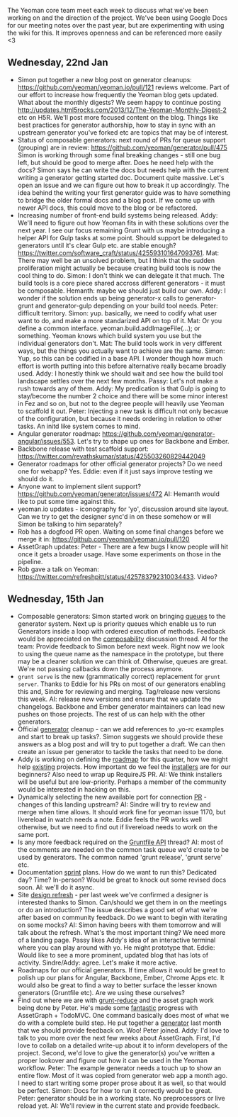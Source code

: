 The Yeoman core team meet each week to discuss what we've been working on and the direction of the project. We've been using Google Docs for our meeting notes over the past year, but are experimenting with using the wiki for this. It improves openness and can be referenced more easily <3

## Wednesday, 22nd Jan

* Simon put together a new blog post on generator cleanups: https://github.com/yeoman/yeoman.io/pull/121 reviews welcome. Part of our effort to increase how frequently the Yeoman blog gets updated. What about the monthly digests? We seem happy to continue posting http://updates.html5rocks.com/2013/12/The-Yeoman-Monthly-Digest-2 etc on H5R. We'll post more focused content on the blog. Things like best practices for generator authorship, how to stay in sync with an upstream generator you've forked etc are topics that may be of interest.
* Status of composable generators: next round of PRs for queue support (grouping) are in review: https://github.com/yeoman/generator/pull/475 Simon is working through some final breaking changes - still one bug left, but should be good to merge after. Does he need help with the docs? Simon says he can write the docs but needs help with the current writing a generator getting started doc. Document quite massive. Let's open an issue and we can figure out how to break it up accordingly. The idea behind the writing your first generator guide was to have something to bridge the older formal docs and a blog post. If we come up with newer API docs, this could move to the blog or be refactored.
* Increasing number of front-end build systems being released. Addy: We'll need to figure out how Yeoman fits in with these solutions over the next year. I see our focus remaining Grunt with us maybe introducing a helper API for Gulp tasks at some point. Should support be delegated to generators until it's clear Gulp etc. are stable enough? https://twitter.com/software_craft/status/425593101647093761. Mat: There may well be an unsolved problem, but I think that the sudden proliferation might actually be because creating build tools is now the cool thing to do. Simon: I don't think we can delegate it that much. The build tools is a core piece shared accross different generators - it must be composable. Hemanth: maybe we should just build our own. Addy: I wonder if the solution ends up being generator-x calls to generator-grunt and generator-gulp depending on your build tool needs. Peter: difficult territory. Simon: yup. basically, we need to codify what user want to do, and make a more standarized API on top of it. Mat: Or you define a common interface. yeoman.build.addImageFile(...); or something. Yeoman knows which build system you use but the individual generators don't. Mat: The build tools work in very different ways, but the things you actually want to achieve are the same. Simon: Yup, so this can be codified in a base API. I wonder though how much effort is worth putting into this before alternative really became broadly used. Addy: I honestly think we should wait and see how the build tool landscape settles over the next few months. Passy: Let's not make a rush towards any of them. Addy: My predication is that Gulp is going to stay/become the number 2 choice and there will be some minor interest in Fez and so on, but not to the degree people will heavily use Yeoman to scaffold it out. Peter: Injecting a new task is difficult not only becasue of the configuration, but because it needs ordering in relation to other tasks. An initd like system comes to mind.
* Angular generator roadmap: https://github.com/yeoman/generator-angular/issues/553. Let's try to shape up ones for Backbone and Ember.
* Backbone release with test scaffold support: https://twitter.com/revathskumar/status/425503260829442049
* Generator roadmaps for other official generator projects? Do we need one for webapp? Yes. Eddie: even if it just says improve testing we should do it.
* Anyone want to implement silent support? https://github.com/yeoman/generator/issues/472 AI: Hemanth would like to put some time against this.
* yeoman.io updates - iconography for 'yo', discussion around site layout. Can we try to get the designer sync'd in on these somehow or will Simon be talking to him separately? 
* Rob has a dogfood PR open. Waiting on some final changes before we merge it in: https://github.com/yeoman/yeoman.io/pull/120 
* AssetGraph updates: Peter - There are a few bugs I know people will hit once it gets a broader usage. Have some experiments on those in the pipeline.
* Rob gave a talk on Yeoman: https://twitter.com/refreshpitt/status/425783792310034433. Video?

## Wednesday, 15th Jan

* Composable generators: Simon started work on bringing [queues](https://github.com/yeoman/generator/pull/468) to the generator system. Next up is priority queues which enable us to run Generators inside a loop with ordered execution of methods. Feedback would be appreciated on the [composability](https://github.com/yeoman/generator/issues/433) discussion thread. AI for the team: Provide feedback to Simon before next week. Right now we look to using the queue name as the namespace in the prototype, but there may be a cleaner solution we can think of. Otherwise, queues are great. We're not passing callbacks down the process anymore. 
* `grunt serve` is the new (grammatically correct) replacement for `grunt server`. Thanks to Eddie for his PRs on most of our generators enabling this and, Sindre for reviewing and merging. Tag/release new versions this week. AI: release new versions and ensure that we update the changelogs. Backbone and Ember generator maintainers can lead new pushes on those projects. The rest of us can help with the other generators.
* Official [generator](https://github.com/yeoman/yeoman/issues/1263) cleanup - can we add references to .yo-rc examples and start to break up tasks?. Simon suggests we should provide these answers as a blog post and will try to put together a draft. We can then create an issue per generator to tackle the tasks that need to be done.
* Addy is working on defining the [roadmap](https://github.com/yeoman/yeoman/issues/1264) for this quarter, how we might help [existing](https://github.com/yeoman/yeoman/issues/1265) projects. How important do we feel the [installers](https://github.com/yeoman/yeoman/issues/1262) are for our beginners? Also need to wrap up RequireJS PR. AI: We think installers will be useful but are low-priority. Perhaps a member of the community would be interested in hacking on this.
* Dynamically selecting the new available port for connection [PR](https://github.com/eddiemonge/grunt-contrib-connect/commit/7bd5022e4b5f53919f0fc94e0501548dd3ef666b) - changes of this landing upstream? AI: Sindre will try to review and merge when time allows. It should work fine for yeoman issue 1170, but livereload in watch needs a note. Eddie feels the PR works well otherwise, but we need to find out if livereload needs to work on the same port.
* Is any more feedback required on the [Gruntfile API](https://github.com/yeoman/generator/issues/432) thread? AI: most of the comments are needed on the common task queue we'd create to be used by generators. The common named 'grunt release', 'grunt serve' etc.
* Documentation [sprint](https://github.com/yeoman/yeoman/issues/1259) plans. How do we want to run this? Dedicated day? Time? In-person? Would be great to knock out some revised docs soon. AI: we'll do it async.
* Site [design refresh](https://github.com/yeoman/yeoman.io/issues/113) - per last week we've confirmed a designer is interested thanks to Simon. Can/should we get them in on the meetings or do an introduction? The issue describes a good set of what we're after based on community feedback. Do we want to begin with iterating on some mocks? AI: Simon having beers with them tomorrow and will talk about the refresh. What's the most important thing? We need more of a landing page. Passy likes Addy's idea of an interactive terminal where you can play around with yo. He might prototype that. Eddie: Would like to see a more prominent, updated blog that has lots of activity. Sindre/Addy: agree. Let's make it more active. 
* Roadmaps for our official generators. If time allows it would be great to polish up our plans for Angular, Backbone, Ember, Chrome Apps etc. It would also be great to find a way to better surface the lesser known generators (Gruntfile etc). Are we using these ourselves?
* Find out where we are with [grunt-reduce](https://github.com/yeoman/yeoman/issues/1234) and the asset graph work being done by Peter. He's made some [fantastic](https://twitter.com/assetgraph/status/423394706458832896) progress with AssetGraph + TodoMVC. One command basically does most of what we do with a complete build step. He put together a [generator](https://github.com/Munter/generator-webapp-assetgraph) last month that we should provide feedback on. Woo! Peter joined. Addy: I'd love to talk to you more over the next few weeks about AssetGraph. First, I'd love to collab on a detailed write-up about it to inform developers of the project. Second, we'd love to give the generator(s) you've written a proper lookover and figure out how it can be used in the Yeoman workflow. Peter: The example generator needs a touch up to show an entire flow. Most of it was copied from generator web app a month ago. I need to start writing some proper prose about it as well, so that would be perfect. Simon: Docs for how to run it correctly would be great. Peter: generator should be in a working state. No preprocessors or live reload yet. AI: We'll review in the current state and provide feedback.